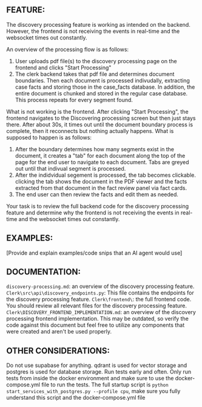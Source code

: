 ## FEATURE:

The discovery processing feature is working as intended on the backend. However, the frontend is not receiving the events in real-time and the websocket times out constantly.

An overview of the processing flow is as follows:

1. User uploads pdf file(s) to the discovery processing page on the frontend and clicks "Start Processing"
2. The clerk backend takes that pdf file and determines document boundaries. Then each document is processed indivudally, extracting case facts and storing those in the case_facts database. In addition, the entire document is chunked and stored in the regular case database. This process repeats for every segment found.

What is not working is the frontend. After clicking "Start Processing", the frontend navigates to the Discovering processing screen but then just stays there. After about 30s, it times out until the document boundary process is complete, then it reconnects but nothing actually happens. What is supposed to happen is as follows:

1. After the boundary determines how many segments exist in the document, it creates a "tab" for each document along the top of the page for the end user to navigate to each document. Tabs are greyed out until that indivual segment is processed.
2. After the indidvidual segement is processed, the tab becomes clickable. clicking the tab shows the document in the PDF viewer and the facts extracted from that document in the fact review panel via fact cards.
3. The end user can then review the facts and edit them as needed. 

Your task is to review the full backend code for the discovery processing feature and determine why the frontend is not receiving the events in real-time and the websocket times out constantly.

## EXAMPLES:

[Provide and explain examples/code snips that an AI agent would use]

## DOCUMENTATION:

`discovery-processing.md`: an overview of the discovery processing feature. 
`Clerk\src\api\discovery_endpoints.py`: This file contains the endpoints for the discovery processing feature.
`Clerk\frontend\`: the full frontend code. You should review all relevant files for the discovery processing feature.
`Clerk\DISCOVERY_FRONTEND_IMPLEMENTATION.md`: an overview of the discovery processing frontend implementation. This may be outdated, so verify the code against this document but feel free to utilize any components that were created and aren't be used properly. 

## OTHER CONSIDERATIONS:

Do not use supabase for anything. qdrant is used for vector storage and postgres is used for database storage.
Run tests early and often. Only run tests from inside the docker environment and make sure to use the docker-compose.yml file to run the tests. The full startup script is `python start_services_with_postgres.py --profile cpu`, make sure you fully understand this script and the docker-compose.yml file
